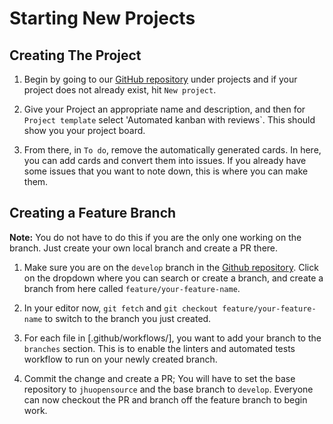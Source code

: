 # Starting New Projects

## Creating The Project

1. Begin by going to our [GitHub
   repository](https://github.com/jhuopensource/semesterly/projects) under projects and
   if your project does not already exist, hit `New project`.

2. Give your Project an appropriate name and description, and then for `Project
   template` select 'Automated kanban with reviews`. This should show you your project
   board.

3. From there, in `To do`, remove the automatically generated cards. In here, you can
   add cards and convert them into issues. If you already have some issues that you want
   to note down, this is where you can make them.


## Creating a Feature Branch

**Note:** You do not have to do this if you are the only one working on the branch. Just
create your own local branch and create a PR there.

1. Make sure you are on the `develop` branch in the [Github
   repository](https://github.com/jhuopensource/semesterly). Click on the dropdown where
   you can search or create a branch, and create a branch from here called
   `feature/your-feature-name`.

2. In your editor now, `git fetch` and `git checkout feature/your-feature-name` to
   switch to the branch you just created.

3. For each file in [.github/workflows/], you want to add your branch to the `branches`
   section. This is to enable the linters and automated tests workflow to run on your
   newly created branch.

4. Commit the change and create a PR; You will have to set the base repository to
   `jhuopensource` and the base branch to `develop`. Everyone can now checkout the PR
   and branch off the feature branch to begin work.

